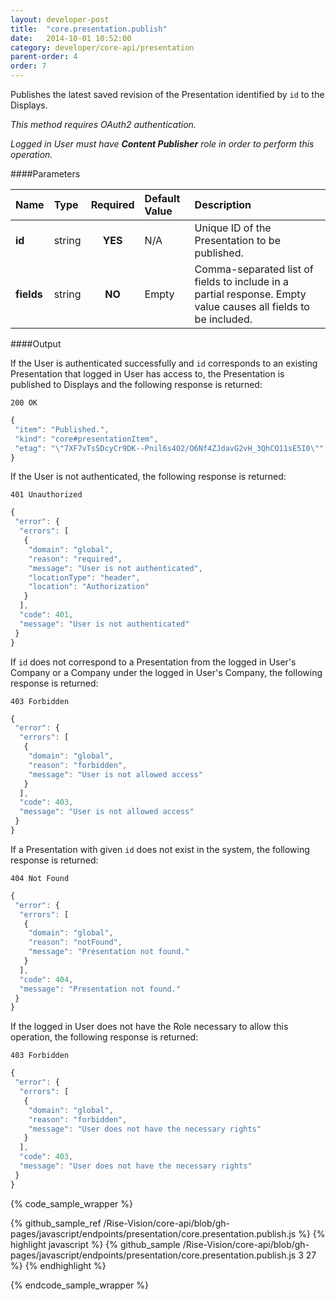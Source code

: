 ```yaml
---
layout: developer-post
title:  "core.presentation.publish"
date:   2014-10-01 10:52:00
category: developer/core-api/presentation
parent-order: 4
order: 7
---
```


Publishes the latest saved revision of the Presentation identified by `id` to the Displays.

*This method requires OAuth2 authentication.*

*Logged in User must have __Content Publisher__ role in order to perform this operation.*

####Parameters

| Name    | Type   | Required | Default Value | Description |
|:--------|:-------|:--------:|:--------------|:------------|
| **id**  | string |  **YES**  | N/A | Unique ID of the Presentation to be published. |
| **fields**  | string |  **NO**  | Empty | Comma-separated list of fields to include in a partial response. Empty value causes all fields to be included. |

####Output

If the User is authenticated successfully and `id` corresponds to an existing Presentation that logged in User has access to, the Presentation is published to Displays and the following response is returned:

```200 OK```

```javascript
{
 "item": "Published.",
 "kind": "core#presentationItem",
 "etag": "\"7XF7vTsSDcyCr9DK--Pnil6s4O2/O6Nf4ZJdavG2vH_3QhCO11sE5I0\""
}
```

If the User is not authenticated, the following response is returned:

```401 Unauthorized```

```javascript
{
 "error": {
  "errors": [
   {
    "domain": "global",
    "reason": "required",
    "message": "User is not authenticated",
    "locationType": "header",
    "location": "Authorization"
   }
  ],
  "code": 401,
  "message": "User is not authenticated"
 }
}
```

If `id` does not correspond to a Presentation from the logged in User's Company or a Company under the logged in User's Company, the following response is returned:

```403 Forbidden```

```javascript
{
 "error": {
  "errors": [
   {
    "domain": "global",
    "reason": "forbidden",
    "message": "User is not allowed access"
   }
  ],
  "code": 403,
  "message": "User is not allowed access"
 }
}
```

If a Presentation with given `id` does not exist in the system, the following response is returned:

```404 Not Found```

```javascript
{
 "error": {
  "errors": [
   {
    "domain": "global",
    "reason": "notFound",
    "message": "Presentation not found."
   }
  ],
  "code": 404,
  "message": "Presentation not found."
 }
}
```

If the logged in User does not have the Role necessary to allow this operation, the following response is returned:

```403 Forbidden```

```javascript
{
 "error": {
  "errors": [
   {
    "domain": "global",
    "reason": "forbidden",
    "message": "User does not have the necessary rights"
   }
  ],
  "code": 403,
  "message": "User does not have the necessary rights"
 }
}
```


{% code_sample_wrapper %}

{% github_sample_ref /Rise-Vision/core-api/blob/gh-pages/javascript/endpoints/presentation/core.presentation.publish.js %}
{% highlight javascript %}
{% github_sample /Rise-Vision/core-api/blob/gh-pages/javascript/endpoints/presentation/core.presentation.publish.js 3 27 %}
{% endhighlight %}

{% endcode_sample_wrapper  %}